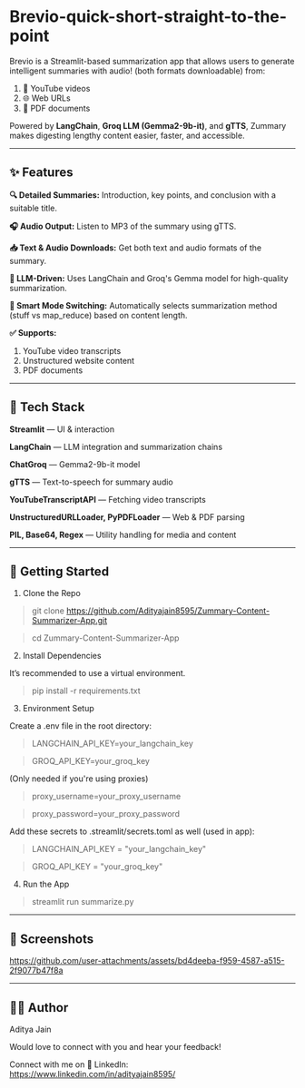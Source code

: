 # Brevio-quick-short-straight-to-the-point

Brevio is a Streamlit-based summarization app that allows users to generate intelligent summaries with audio! (both formats downloadable) from:

1. 🎥 YouTube videos
2. 🌐 Web URLs
3. 📄 PDF documents

Powered by **LangChain**, **Groq LLM (Gemma2-9b-it)**, and **gTTS**, Zummary makes digesting lengthy content easier, faster, and accessible.

---

## ✨ Features

**🔍 Detailed Summaries:** Introduction, key points, and conclusion with a suitable title.

**🎧 Audio Output:** Listen to MP3 of the summary using gTTS.

**📥 Text & Audio Downloads:** Get both text and audio formats of the summary.

**🤖 LLM-Driven:** Uses LangChain and Groq's Gemma model for high-quality summarization.

**🧠 Smart Mode Switching:** Automatically selects summarization method (stuff vs map_reduce) based on content length.

**✅ Supports:**

1. YouTube video transcripts
2. Unstructured website content
3. PDF documents

---

## 🧩 Tech Stack

**Streamlit** — UI & interaction

**LangChain** — LLM integration and summarization chains

**ChatGroq** — Gemma2-9b-it model

**gTTS** — Text-to-speech for summary audio

**YouTubeTranscriptAPI** — Fetching video transcripts

**UnstructuredURLLoader, PyPDFLoader** — Web & PDF parsing

**PIL, Base64, Regex** — Utility handling for media and content

---

## 🚀 Getting Started

1. Clone the Repo

> git clone https://github.com/Adityajain8595/Zummary-Content-Summarizer-App.git

> cd Zummary-Content-Summarizer-App

2. Install Dependencies

It’s recommended to use a virtual environment.

> pip install -r requirements.txt

3. Environment Setup

Create a .env file in the root directory:

> LANGCHAIN_API_KEY=your_langchain_key

> GROQ_API_KEY=your_groq_key

(Only needed if you're using proxies)

> proxy_username=your_proxy_username   

> proxy_password=your_proxy_password

Add these secrets to .streamlit/secrets.toml as well (used in app):

> LANGCHAIN_API_KEY = "your_langchain_key"

> GROQ_API_KEY = "your_groq_key"

4. Run the App

> streamlit run summarize.py

---

## 📸 Screenshots

https://github.com/user-attachments/assets/bd4deeba-f959-4587-a515-2f9077b47f8a

---

## 👨‍💻 Author

Aditya Jain

Would love to connect with you and hear your feedback! 

Connect with me on 📧 LinkedIn: https://www.linkedin.com/in/adityajain8595/


